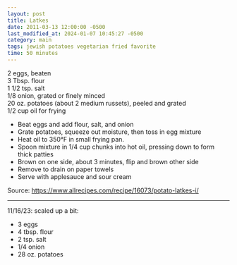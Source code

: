 ```yaml
---
layout: post
title: Latkes
date: 2011-03-13 12:00:00 -0500
last_modified_at: 2024-01-07 10:45:27 -0500
category: main
tags: jewish potatoes vegetarian fried favorite
time: 50 minutes
---
```

2 eggs, beaten  
3 Tbsp. flour  
1 1/2 tsp. salt  
1/8 onion, grated or finely minced  
20 oz. potatoes (about 2 medium russets), peeled and grated  
1/2 cup oil for frying  

* Beat eggs and add flour, salt, and onion
* Grate potatoes, squeeze out moisture, then toss in egg mixture
* Heat oil to 350°F in small frying pan.
* Spoon mixture in 1/4 cup chunks into hot oil, pressing down to form thick patties
* Brown on one side, about 3 minutes, flip and brown other side
* Remove to drain on paper towels
* Serve with applesauce and sour cream

Source: <https://www.allrecipes.com/recipe/16073/potato-latkes-i/>

---
11/16/23: scaled up a bit:
* 3 eggs
* 4 tbsp. flour
* 2 tsp. salt
* 1/4 onion
* 28 oz. potatoes
